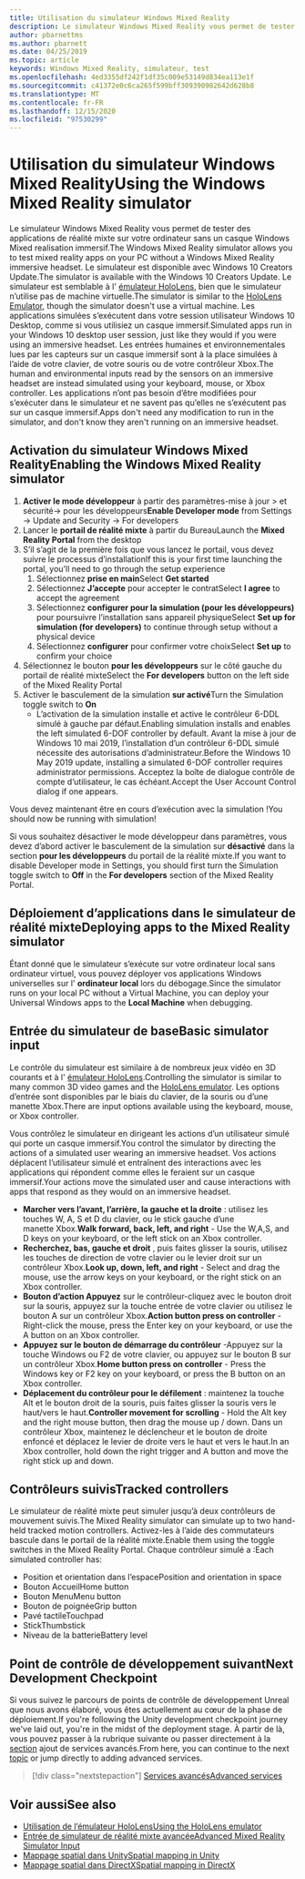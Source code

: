```yaml
---
title: Utilisation du simulateur Windows Mixed Reality
description: Le simulateur Windows Mixed Reality vous permet de tester des applications de réalité mixte sur votre ordinateur sans un casque Windows Mixed realisation immersif.
author: pbarnettms
ms.author: pbarnett
ms.date: 04/25/2019
ms.topic: article
keywords: Windows Mixed Reality, simulateur, test
ms.openlocfilehash: 4ed3355df242f1df35c009e53149d834ea113e1f
ms.sourcegitcommit: c41372e0c6ca265f599bff309390982642d628b8
ms.translationtype: MT
ms.contentlocale: fr-FR
ms.lasthandoff: 12/15/2020
ms.locfileid: "97530299"
---
```

# <a name="using-the-windows-mixed-reality-simulator"></a><span data-ttu-id="e8123-104">Utilisation du simulateur Windows Mixed Reality</span><span class="sxs-lookup"><span data-stu-id="e8123-104">Using the Windows Mixed Reality simulator</span></span>

<span data-ttu-id="e8123-105">Le simulateur Windows Mixed Reality vous permet de tester des applications de réalité mixte sur votre ordinateur sans un casque Windows Mixed realisation immersif.</span><span class="sxs-lookup"><span data-stu-id="e8123-105">The Windows Mixed Reality simulator allows you to test mixed reality apps on your PC without a Windows Mixed Reality immersive headset.</span></span> <span data-ttu-id="e8123-106">Le simulateur est disponible avec Windows 10 Creators Update.</span><span class="sxs-lookup"><span data-stu-id="e8123-106">The simulator is available with the Windows 10 Creators Update.</span></span> <span data-ttu-id="e8123-107">Le simulateur est semblable à l' [émulateur HoloLens](using-the-hololens-emulator.md), bien que le simulateur n’utilise pas de machine virtuelle.</span><span class="sxs-lookup"><span data-stu-id="e8123-107">The simulator is similar to the [HoloLens Emulator](using-the-hololens-emulator.md), though the simulator doesn't use a virtual machine.</span></span> <span data-ttu-id="e8123-108">Les applications simulées s’exécutent dans votre session utilisateur Windows 10 Desktop, comme si vous utilisiez un casque immersif.</span><span class="sxs-lookup"><span data-stu-id="e8123-108">Simulated apps run in your Windows 10 desktop user session, just like they would if you were using an immersive headset.</span></span> <span data-ttu-id="e8123-109">Les entrées humaines et environnementales lues par les capteurs sur un casque immersif sont à la place simulées à l’aide de votre clavier, de votre souris ou de votre contrôleur Xbox.</span><span class="sxs-lookup"><span data-stu-id="e8123-109">The human and environmental inputs read by the sensors on an immersive headset are instead simulated using your keyboard, mouse, or Xbox controller.</span></span> <span data-ttu-id="e8123-110">Les applications n’ont pas besoin d’être modifiées pour s’exécuter dans le simulateur et ne savent pas qu’elles ne s’exécutent pas sur un casque immersif.</span><span class="sxs-lookup"><span data-stu-id="e8123-110">Apps don't need any modification to run in the simulator, and don't know they aren't running on an immersive headset.</span></span>

## <a name="enabling-the-windows-mixed-reality-simulator"></a><span data-ttu-id="e8123-111">Activation du simulateur Windows Mixed Reality</span><span class="sxs-lookup"><span data-stu-id="e8123-111">Enabling the Windows Mixed Reality simulator</span></span>

1. <span data-ttu-id="e8123-112">**Activer le mode développeur** à partir des paramètres-mise à jour > et sécurité-> pour les développeurs</span><span class="sxs-lookup"><span data-stu-id="e8123-112">**Enable Developer mode** from Settings -> Update and Security -> For developers</span></span>
2. <span data-ttu-id="e8123-113">Lancer le **portail de réalité mixte** à partir du Bureau</span><span class="sxs-lookup"><span data-stu-id="e8123-113">Launch the **Mixed Reality Portal** from the desktop</span></span>
3. <span data-ttu-id="e8123-114">S’il s’agit de la première fois que vous lancez le portail, vous devez suivre le processus d’installation</span><span class="sxs-lookup"><span data-stu-id="e8123-114">If this is your first time launching the portal, you'll need to go through the setup experience</span></span>
   1. <span data-ttu-id="e8123-115">Sélectionnez **prise en main**</span><span class="sxs-lookup"><span data-stu-id="e8123-115">Select **Get started**</span></span>
   2. <span data-ttu-id="e8123-116">Sélectionnez **J’accepte** pour accepter le contrat</span><span class="sxs-lookup"><span data-stu-id="e8123-116">Select **I agree** to accept the agreement</span></span>
   3. <span data-ttu-id="e8123-117">Sélectionnez **configurer pour la simulation (pour les développeurs)** pour poursuivre l’installation sans appareil physique</span><span class="sxs-lookup"><span data-stu-id="e8123-117">Select **Set up for simulation (for developers)** to continue through setup without a physical device</span></span>
   4. <span data-ttu-id="e8123-118">Sélectionnez **configurer** pour confirmer votre choix</span><span class="sxs-lookup"><span data-stu-id="e8123-118">Select **Set up** to confirm your choice</span></span>
4. <span data-ttu-id="e8123-119">Sélectionnez le bouton **pour les développeurs** sur le côté gauche du portail de réalité mixte</span><span class="sxs-lookup"><span data-stu-id="e8123-119">Select the **For developers** button on the left side of the Mixed Reality Portal</span></span>
5. <span data-ttu-id="e8123-120">Activer le basculement de la simulation **sur activé**</span><span class="sxs-lookup"><span data-stu-id="e8123-120">Turn the Simulation toggle switch to **On**</span></span>
   * <span data-ttu-id="e8123-121">L’activation de la simulation installe et active le contrôleur 6-DDL simulé à gauche par défaut.</span><span class="sxs-lookup"><span data-stu-id="e8123-121">Enabling simulation installs and enables the left simulated 6-DOF controller by default.</span></span>  <span data-ttu-id="e8123-122">Avant la mise à jour de Windows 10 mai 2019, l’installation d’un contrôleur 6-DDL simulé nécessite des autorisations d’administrateur.</span><span class="sxs-lookup"><span data-stu-id="e8123-122">Before the Windows 10 May 2019 update, installing a simulated 6-DOF controller requires administrator permissions.</span></span>  <span data-ttu-id="e8123-123">Acceptez la boîte de dialogue contrôle de compte d’utilisateur, le cas échéant.</span><span class="sxs-lookup"><span data-stu-id="e8123-123">Accept the User Account Control dialog if one appears.</span></span>

<span data-ttu-id="e8123-124">Vous devez maintenant être en cours d’exécution avec la simulation !</span><span class="sxs-lookup"><span data-stu-id="e8123-124">You should now be running with simulation!</span></span>

<span data-ttu-id="e8123-125">Si vous souhaitez désactiver le mode développeur dans paramètres, vous devez d’abord activer le basculement de la simulation sur **désactivé** dans la section **pour les développeurs** du portail de la réalité mixte.</span><span class="sxs-lookup"><span data-stu-id="e8123-125">If you want to disable Developer mode in Settings, you should first turn the Simulation toggle switch to **Off** in the **For developers** section of the Mixed Reality Portal.</span></span>

## <a name="deploying-apps-to-the-mixed-reality-simulator"></a><span data-ttu-id="e8123-126">Déploiement d’applications dans le simulateur de réalité mixte</span><span class="sxs-lookup"><span data-stu-id="e8123-126">Deploying apps to the Mixed Reality simulator</span></span>

<span data-ttu-id="e8123-127">Étant donné que le simulateur s’exécute sur votre ordinateur local sans ordinateur virtuel, vous pouvez déployer vos applications Windows universelles sur l' **ordinateur local** lors du débogage.</span><span class="sxs-lookup"><span data-stu-id="e8123-127">Since the simulator runs on your local PC without a Virtual Machine, you can deploy your Universal Windows apps to the **Local Machine** when debugging.</span></span>

## <a name="basic-simulator-input"></a><span data-ttu-id="e8123-128">Entrée du simulateur de base</span><span class="sxs-lookup"><span data-stu-id="e8123-128">Basic simulator input</span></span>

<span data-ttu-id="e8123-129">Le contrôle du simulateur est similaire à de nombreux jeux vidéo en 3D courants et à l' [émulateur HoloLens](using-the-hololens-emulator.md).</span><span class="sxs-lookup"><span data-stu-id="e8123-129">Controlling the simulator is similar to many common 3D video games and the [HoloLens emulator](using-the-hololens-emulator.md).</span></span> <span data-ttu-id="e8123-130">Les options d’entrée sont disponibles par le biais du clavier, de la souris ou d’une manette Xbox.</span><span class="sxs-lookup"><span data-stu-id="e8123-130">There are input options available using the keyboard, mouse, or Xbox controller.</span></span>

<span data-ttu-id="e8123-131">Vous contrôlez le simulateur en dirigeant les actions d’un utilisateur simulé qui porte un casque immersif.</span><span class="sxs-lookup"><span data-stu-id="e8123-131">You control the simulator by directing the actions of a simulated user wearing an immersive headset.</span></span> <span data-ttu-id="e8123-132">Vos actions déplacent l’utilisateur simulé et entraînent des interactions avec les applications qui répondent comme elles le feraient sur un casque immersif.</span><span class="sxs-lookup"><span data-stu-id="e8123-132">Your actions move the simulated user and cause interactions with apps that respond as they would on an immersive headset.</span></span>
* <span data-ttu-id="e8123-133">**Marcher vers l’avant, l’arrière, la gauche et la droite** : utilisez les touches W, A, S et D du clavier, ou le stick gauche d’une manette Xbox.</span><span class="sxs-lookup"><span data-stu-id="e8123-133">**Walk forward, back, left, and right** - Use the W,A,S, and D keys on your keyboard, or the left stick on an Xbox controller.</span></span>
* <span data-ttu-id="e8123-134">**Recherchez, bas, gauche et droit** , puis faites glisser la souris, utilisez les touches de direction de votre clavier ou le levier droit sur un contrôleur Xbox.</span><span class="sxs-lookup"><span data-stu-id="e8123-134">**Look up, down, left, and right** - Select and drag the mouse, use the arrow keys on your keyboard, or the right stick on an Xbox controller.</span></span>
* <span data-ttu-id="e8123-135">**Bouton d’action Appuyez** sur le contrôleur-cliquez avec le bouton droit sur la souris, appuyez sur la touche entrée de votre clavier ou utilisez le bouton A sur un contrôleur Xbox.</span><span class="sxs-lookup"><span data-stu-id="e8123-135">**Action button press on controller** - Right-click the mouse, press the Enter key on your keyboard, or use the A button on an Xbox controller.</span></span>
* <span data-ttu-id="e8123-136">**Appuyez sur le bouton de démarrage du contrôleur** -Appuyez sur la touche Windows ou F2 de votre clavier, ou appuyez sur le bouton B sur un contrôleur Xbox.</span><span class="sxs-lookup"><span data-stu-id="e8123-136">**Home button press on controller** - Press the Windows key or F2 key on your keyboard, or press the B button on an Xbox controller.</span></span>
* <span data-ttu-id="e8123-137">**Déplacement du contrôleur pour le défilement** : maintenez la touche Alt et le bouton droit de la souris, puis faites glisser la souris vers le haut/vers le haut.</span><span class="sxs-lookup"><span data-stu-id="e8123-137">**Controller movement for scrolling** - Hold the Alt key and the right mouse button, then drag the mouse up / down.</span></span> <span data-ttu-id="e8123-138">Dans un contrôleur Xbox, maintenez le déclencheur et le bouton de droite enfoncé et déplacez le levier de droite vers le haut et vers le haut.</span><span class="sxs-lookup"><span data-stu-id="e8123-138">In an Xbox controller, hold down the right trigger and A button and move the right stick up and down.</span></span>

## <a name="tracked-controllers"></a><span data-ttu-id="e8123-139">Contrôleurs suivis</span><span class="sxs-lookup"><span data-stu-id="e8123-139">Tracked controllers</span></span>

<span data-ttu-id="e8123-140">Le simulateur de réalité mixte peut simuler jusqu’à deux contrôleurs de mouvement suivis.</span><span class="sxs-lookup"><span data-stu-id="e8123-140">The Mixed Reality simulator can simulate up to two hand-held tracked motion controllers.</span></span> <span data-ttu-id="e8123-141">Activez-les à l’aide des commutateurs bascule dans le portail de la réalité mixte.</span><span class="sxs-lookup"><span data-stu-id="e8123-141">Enable them using the toggle switches in the Mixed Reality Portal.</span></span> <span data-ttu-id="e8123-142">Chaque contrôleur simulé a :</span><span class="sxs-lookup"><span data-stu-id="e8123-142">Each simulated controller has:</span></span>
* <span data-ttu-id="e8123-143">Position et orientation dans l’espace</span><span class="sxs-lookup"><span data-stu-id="e8123-143">Position and orientation in space</span></span>
* <span data-ttu-id="e8123-144">Bouton Accueil</span><span class="sxs-lookup"><span data-stu-id="e8123-144">Home button</span></span>
* <span data-ttu-id="e8123-145">Bouton Menu</span><span class="sxs-lookup"><span data-stu-id="e8123-145">Menu button</span></span>
* <span data-ttu-id="e8123-146">Bouton de poignée</span><span class="sxs-lookup"><span data-stu-id="e8123-146">Grip button</span></span>
* <span data-ttu-id="e8123-147">Pavé tactile</span><span class="sxs-lookup"><span data-stu-id="e8123-147">Touchpad</span></span>
* <span data-ttu-id="e8123-148">Stick</span><span class="sxs-lookup"><span data-stu-id="e8123-148">Thumbstick</span></span>
* <span data-ttu-id="e8123-149">Niveau de la batterie</span><span class="sxs-lookup"><span data-stu-id="e8123-149">Battery level</span></span>

## <a name="next-development-checkpoint"></a><span data-ttu-id="e8123-150">Point de contrôle de développement suivant</span><span class="sxs-lookup"><span data-stu-id="e8123-150">Next Development Checkpoint</span></span>

<span data-ttu-id="e8123-151">Si vous suivez le parcours de points de contrôle de développement Unreal que nous avons élaboré, vous êtes actuellement au cœur de la phase de déploiement.</span><span class="sxs-lookup"><span data-stu-id="e8123-151">If you're following the Unity development checkpoint journey we've laid out, you're in the midst of the deployment stage.</span></span> <span data-ttu-id="e8123-152">À partir de là, vous pouvez passer à la rubrique suivante ou passer directement à la [section](../../develop/unity/unity-development-overview.md#4-deploying-to-a-device-or-emulator) ajout de services avancés.</span><span class="sxs-lookup"><span data-stu-id="e8123-152">From here, you can continue to the next [topic](../../develop/unity/unity-development-overview.md#4-deploying-to-a-device-or-emulator) or jump directly to adding advanced services.</span></span>

> [!div class="nextstepaction"]
> [<span data-ttu-id="e8123-153">Services avancés</span><span class="sxs-lookup"><span data-stu-id="e8123-153">Advanced services</span></span>](../../develop/unity/unity-development-overview.md#5-adding-services)


## <a name="see-also"></a><span data-ttu-id="e8123-154">Voir aussi</span><span class="sxs-lookup"><span data-stu-id="e8123-154">See also</span></span>
* [<span data-ttu-id="e8123-155">Utilisation de l’émulateur HoloLens</span><span class="sxs-lookup"><span data-stu-id="e8123-155">Using the HoloLens emulator</span></span>](using-the-hololens-emulator.md)
* [<span data-ttu-id="e8123-156">Entrée de simulateur de réalité mixte avancée</span><span class="sxs-lookup"><span data-stu-id="e8123-156">Advanced Mixed Reality Simulator Input</span></span>](advanced-hololens-emulator-and-mixed-reality-simulator-input.md)
* [<span data-ttu-id="e8123-157">Mappage spatial dans Unity</span><span class="sxs-lookup"><span data-stu-id="e8123-157">Spatial mapping in Unity</span></span>](../../develop/unity/spatial-mapping-in-unity.md)
* [<span data-ttu-id="e8123-158">Mappage spatial dans DirectX</span><span class="sxs-lookup"><span data-stu-id="e8123-158">Spatial mapping in DirectX</span></span>](../../develop/native/spatial-mapping-in-directx.md)
